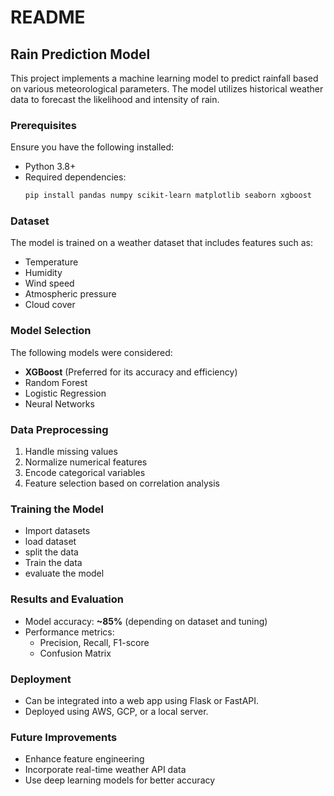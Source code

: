 # README

## Rain Prediction Model

This project implements a machine learning model to predict rainfall based on various meteorological parameters. The model utilizes historical weather data to forecast the likelihood and intensity of rain.

### Prerequisites
Ensure you have the following installed:
- Python 3.8+
- Required dependencies:
  ```bash
  pip install pandas numpy scikit-learn matplotlib seaborn xgboost
  ```

### Dataset
The model is trained on a weather dataset that includes features such as:
- Temperature
- Humidity
- Wind speed
- Atmospheric pressure
- Cloud cover

### Model Selection
The following models were considered:
- **XGBoost** (Preferred for its accuracy and efficiency)
- Random Forest
- Logistic Regression
- Neural Networks

### Data Preprocessing
1. Handle missing values
2. Normalize numerical features
3. Encode categorical variables
4. Feature selection based on correlation analysis

### Training the Model
- Import datasets
- load dataset
- split the data
- Train the data
- evaluate the model

### Results and Evaluation
- Model accuracy: **~85%** (depending on dataset and tuning)
- Performance metrics:
  - Precision, Recall, F1-score
  - Confusion Matrix

### Deployment
- Can be integrated into a web app using Flask or FastAPI.
- Deployed using AWS, GCP, or a local server.

### Future Improvements
- Enhance feature engineering
- Incorporate real-time weather API data
- Use deep learning models for better accuracy
